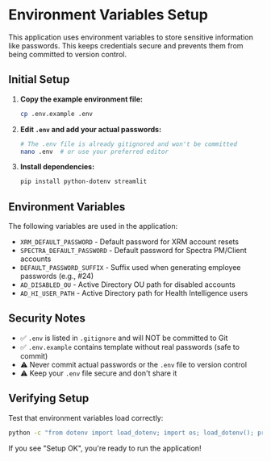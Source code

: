 # Environment Variables Setup

This application uses environment variables to store sensitive information like passwords. This keeps credentials secure and prevents them from being committed to version control.

## Initial Setup

1. **Copy the example environment file:**
   ```bash
   cp .env.example .env
   ```

2. **Edit `.env` and add your actual passwords:**
   ```bash
   # The .env file is already gitignored and won't be committed
   nano .env  # or use your preferred editor
   ```

3. **Install dependencies:**
   ```bash
   pip install python-dotenv streamlit
   ```

## Environment Variables

The following variables are used in the application:

- `XRM_DEFAULT_PASSWORD` - Default password for XRM account resets
- `SPECTRA_DEFAULT_PASSWORD` - Default password for Spectra PM/Client accounts
- `DEFAULT_PASSWORD_SUFFIX` - Suffix used when generating employee passwords (e.g., #24)
- `AD_DISABLED_OU` - Active Directory OU path for disabled accounts
- `AD_HI_USER_PATH` - Active Directory path for Health Intelligence users

## Security Notes

- ✅ `.env` is listed in `.gitignore` and will NOT be committed to Git
- ✅ `.env.example` contains template without real passwords (safe to commit)
- ⚠️ Never commit actual passwords or the `.env` file to version control
- ⚠️ Keep your `.env` file secure and don't share it

## Verifying Setup

Test that environment variables load correctly:

```bash
python -c "from dotenv import load_dotenv; import os; load_dotenv(); print('Setup OK' if os.getenv('XRM_DEFAULT_PASSWORD') else 'Missing .env file')"
```

If you see "Setup OK", you're ready to run the application!
